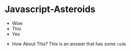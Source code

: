 # Javascript-Asteroids
- Wow
- This
- Yes
* How About This?
  This is an answer that has some `code`
